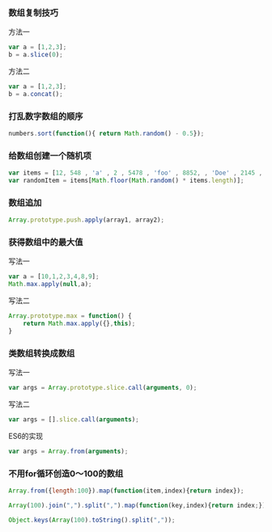 ### 数组复制技巧
方法一
``` javascript
var a = [1,2,3];
b = a.slice(0);
```
方法二
``` javascript
var a = [1,2,3];
b = a.concat();
```

### 打乱数字数组的顺序
``` javascript
numbers.sort(function(){ return Math.random() - 0.5});
```

### 给数组创建一个随机项
``` javascript
var items = [12, 548 , 'a' , 2 , 5478 , 'foo' , 8852, , 'Doe' , 2145 , 119];
var randomItem = items[Math.floor(Math.random() * items.length)];
```

### 数组追加
``` javascript
Array.prototype.push.apply(array1, array2);
```

### 获得数组中的最大值
写法一
``` javascript
var a = [10,1,2,3,4,8,9];
Math.max.apply(null,a);
```
写法二
``` javascript
Array.prototype.max = function() {
    return Math.max.apply({},this); 
}
```

### 类数组转换成数组
写法一
``` javascript
var args = Array.prototype.slice.call(arguments, 0);
```
写法二
``` javascript
var args = [].slice.call(arguments);
```
ES6的实现
``` javascript
var args = Array.from(arguments);
```

### 不用for循环创造0～100的数组
``` javascript
Array.from({length:100}).map(function(item,index){return index});
```
``` javascript
Array(100).join(",").split(",").map(function(key,index){return index;});
```
``` javascript
Object.keys(Array(100).toString().split(","));
```